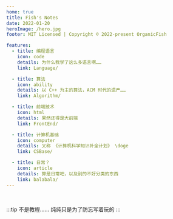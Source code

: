 ```yaml
---
home: true
title: Fish's Notes
date: 2022-01-20
heroImage: /hero.jpg
footer: MIT Licensed | Copyright © 2022-present OrganicFish

features:
  - title: 编程语言
    icon: code
    details: 为什么我学了这么多语言啊……
    link: Language/

  - title: 算法
    icon: ability
    details: 以 C++ 为主的算法，ACM 时代的遗产……
    link: Algorithm/

  - title: 前端技术
    icon: html
    details: 果然还得是大前端
    link: FrontEnd/

  - title: 计算机基础
    icon: computer
    details: 又称 《计算机科学知识补全计划》 \doge
    link: CSBase/

  - title: 日常？
    icon: article
    details: 算是日常吧，以及别的不好分类的东西
    link: balabala/
---
```


<br>

:::tip
不是教程…… 纯纯只是为了防忘写着玩的
:::

<ClientOnly>
  <Sakana/>
</ClientOnly>

<style lang="scss">
.hero {
  margin: 3rem auto;
  & > img {
  border-radius: 0.5rem;
  box-shadow: 2.9px 4.5px 2.5px -6px rgba(0, 0, 0, 0.05),
    11px 17px 20px -6px rgba(0, 0, 0, 0.1);
  }
}
</style>
